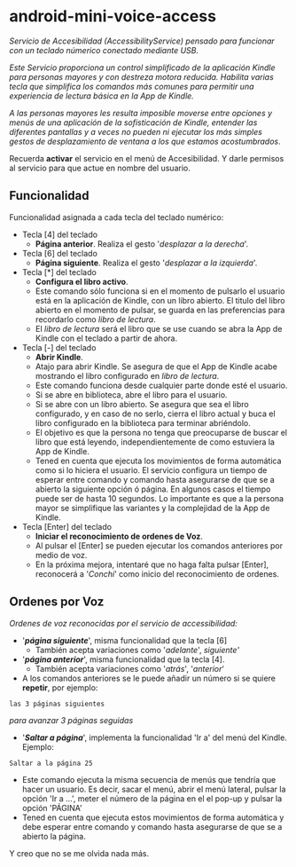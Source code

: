# android-mini-voice-access

_Servicio de Accesibilidad (AccessibilityService) pensado para funcionar con un teclado númerico conectado mediante USB._

_Este Servicio proporciona un control simplificado de la aplicación Kindle para personas mayores y con destreza motora reducida. Habilita varias tecla que simplifica los
comandos más comunes para permitir una experiencia de lectura básica en la App de Kindle._

_A las personas mayores les resulta imposible moverse entre opciones y menús de una aplicación de la sofisticación de Kindle, entender las diferentes pantallas y a veces no pueden ni ejecutar los más simples gestos de desplazamiento de ventana
 a los que estamos acostumbrados_.

Recuerda **activar** el servicio en el menú de Accesibilidad. Y darle permisos al servicio para que actue en nombre del usuario. 

## Funcionalidad
Funcionalidad asignada a cada tecla del teclado numérico:
- Tecla [4] del teclado
  - **Página anterior**. Realiza el gesto '_desplazar a la derecha_'.
- Tecla [6] del teclado
  - **Página siguiente**. Realiza el gesto '_desplazar a la izquierda_'.
- Tecla [*] del teclado
  - **Configura el libro activo**.
  - Este comando sólo funciona si en el momento de pulsarlo el usuario está en la aplicación de Kindle, con un libro abierto.
  El titulo del libro abierto en el momento de pulsar, se guarda en las preferencias para recordarlo como _libro de lectura_.
  - El _libro de lectura_ será el libro que se use cuando se abra la App de Kindle con el teclado a partir de ahora.
- Tecla [-] del teclado
  - **Abrir Kindle**.
  - Atajo para abrir Kindle. Se asegura de que el App de Kindle acabe mostrando el libro configurado en _libro de lectura_.
  - Este comando funciona desde cualquier parte donde esté el usuario.
  - Si se abre en biblioteca, abre el libro para el usuario.
  - Si se abre con un libro abierto. Se asegura que sea el libro configurado, y en caso de no serlo, cierra el libro actual y buca el libro configurado en la biblioteca para terminar abriéndolo.
  - El objetivo es que la persona no tenga que preocuparse de buscar el libro que está leyendo, independientemente de como estuviera la App de Kindle.
  - Tened en cuenta que ejecuta los movimientos de forma automática como si lo hiciera el usuario. El servicio configura un tiempo de esperar entre comando y comando
  hasta asegurarse de que se a abierto la siguiente opción ó página. En algunos casos el tiempo puede ser de hasta 10 segundos. Lo importante es que a la persona mayor se simplifique las variantes 
  y la complejidad de la App de Kindle.
- Tecla [Enter] del teclado
  - **Iniciar el reconocimiento de ordenes de Voz**.
  - Al pulsar el [Enter] se pueden ejecutar los comandos anteriores por medio de voz.
  - En la próxima mejora, intentaré que no haga falta pulsar [Enter], reconocerá a '_Conchi_' como inicio del reconocimiento de ordenes. 
 
 ## Ordenes por Voz
 _Ordenes de voz reconocidas por el servicio de accessibilidad:_
- '_**página siguiente**_', misma funcionalidad que la tecla [6]
  - También acepta variaciones como '_adelante_', _siguiente'_
- '_**página anterior**_', misma funcionalidad que la tecla [4].
  - También acepta variaciones como '_atrás_', '_anterior_'
- A los comandos anteriores se le puede añadir un número si se quiere **repetir**, por ejemplo:
```
las 3 páginas siguientes
```
_para avanzar 3 páginas seguidas_

- '_**Saltar a página**_', implementa la funcionalidad 'Ir a' del menú del Kindle. Ejemplo:
```
Saltar a la página 25
```
  - Este comando ejecuta la misma secuencia de menús que tendría que hacer un usuario. Es decir, sacar el menú, abrir el menú lateral, pulsar la opción 'Ir a ...', meter el número 
  de la página en el el pop-up y pulsar la opción 'PÁGINA'
  - Tened en cuenta que ejecuta estos movimientos de forma automática y debe esperar entre comando y comando hasta asegurarse de que se a abierto la página.
  
  
  Y creo que no se me olvida nada más.
  
  
